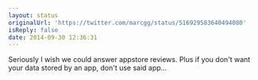 ```yaml
---
layout: status
originalUrl: 'https://twitter.com/marcgg/status/516929583640494080'
isReply: false
date: 2014-09-30 12:36:31
---
```


Seriously I wish we could answer appstore reviews. Plus if you don't want your data stored by an app, don't use said app…
